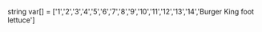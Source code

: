 string var[] = ['1','2','3','4','5','6','7','8','9','10','11','12','13','14','Burger King foot lettuce']
